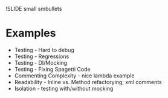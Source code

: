!SLIDE small smbullets
# Examples #

* Testing - Hard to debug
* Testing - Regressions
* Testing - DI/Mocking
* Testing - Fixing Spagetti Code
* Commenting Complexity - nice lambda example
* Readability - Inline vs. Method refactorying; xml comments
* Isolation - testing with/without mocking
